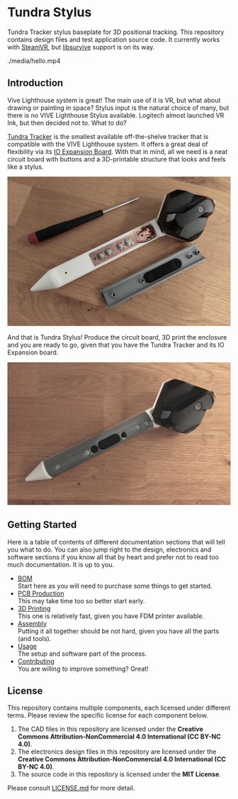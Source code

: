 # Tundra Stylus

Tundra Tracker stylus baseplate for 3D positional tracking. This repository contains design files and test application source code. It currently works with [SteamVR](https://store.steampowered.com/app/250820/SteamVR/), but [libsurvive](https://github.com/cntools/libsurvive) support is on its way.

./media/hello.mp4

## Introduction

Vive Lighthouse system is great! The main use of it is VR, but what about drawing or painting in space? Stylus input is the natural choice of many, but there is no VIVE Lighthouse Stylus available. Logitech almost launched VR Ink, but then decided not to. What to do?

[Tundra Tracker](https://tundra-labs.com/products/additional-tracker) is the smallest available off-the-shelve tracker that is compatible with the VIVE Lighthouse system. It offers a great deal of flexibility via its [IO Expansion Board](https://tundra-labs.com/products/tundra-tracker-io-expansion-board). With that in mind, all we need is a neat circuit board with buttons and a 3D-printable structure that looks and feels like a stylus. 

![Stylus Open](media/stylus_open.jpg)

And that is Tundra Stylus! Produce the circuit board, 3D print the enclosure and you are ready to go, given that you have the Tundra Tracker and its IO Expansion board.

![Stylus](media/stylus.jpg)


## Getting Started

Here is a table of contents of different documentation sections that will tell you what to do. You can also jump right to the design, electronics and software sections if you know all that by heart and prefer not to read too much documentation. It is up to you.

- [BOM](docs/BOM.md)  
  Start here as you will need to purchase some things to get started.
- [PCB Production](docs/PCB_PRODUCTION.md)  
  This may take time too so better start early.
- [3D Printing](docs/3D_PRINTING.md)  
  This one is relatively fast, given you have FDM printer available.
- [Assembly](docs/ASSEMBLY.md)  
  Putting it all together should be not hard, given you have all the parts (and tools).
- [Usage](docs/USAGE.md)  
  The setup and software part of the process.
- [Contributing](docs/CONTRIBUTING.md)  
  You are willing to improve something? Great!


## License

This repository contains multiple components, each licensed under different terms. Please review the specific license for each component below.

1. The CAD files in this repository are licensed under the **Creative Commons Attribution-NonCommercial 4.0 International (CC BY-NC 4.0)**.
2. The electronics design files in this repository are licensed under the **Creative Commons Attribution-NonCommercial 4.0 International (CC BY-NC 4.0)**.
3. The source code in this repository is licensed under the **MIT License**.

Please consult [LICENSE.md](LICENSE.md) for more detail. 



